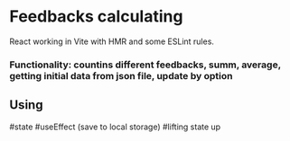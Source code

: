 # Feedbacks calculating

React working in Vite with HMR and some ESLint rules.

### Functionality: countins different feedbacks, summ, average, getting initial data from json file, update by option


## Using 
#state 
#useEffect (save to local storage) 
#lifting state up